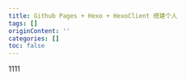 ```yaml
---
title: Github Pages + Hexo + HexoClient 搭建个人
tags: []
originContent: ''
categories: []
toc: false
---
```


1111